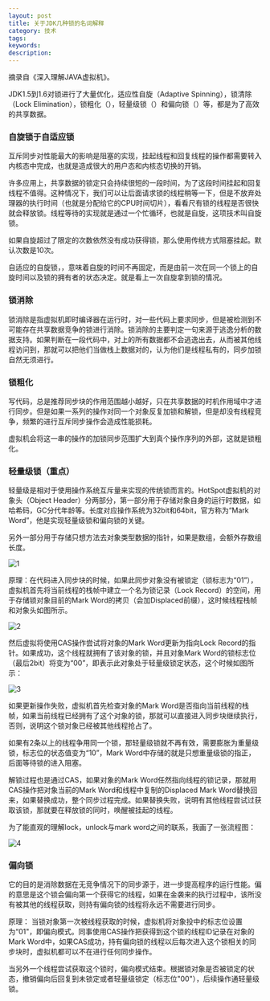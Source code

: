 ```yaml
---
layout: post
title: 关于JDK几种锁的名词解释
category: 技术
tags: 
keywords: 
description: 
---
```


摘录自《深入理解JAVA虚拟机》。



JDK1.5到1.6对锁进行了大量优化，适应性自旋（Adaptive Spinning），锁清除（Lock Elimination），锁粗化（），轻量级锁（）和偏向锁（）等，都是为了高效的共享数据。

### 自旋锁于自适应锁

互斥同步对性能最大的影响是阻塞的实现，挂起线程和回复线程的操作都需要转入内核态中完成，也就是造成很大的用户态和内核态切换的开销。

许多应用上，共享数据的锁定只会持续很短的一段时间，为了这段时间挂起和回复线程不值得。这种情况下，我们可以让后面请求锁的线程稍等一下，但是不放弃处理器的执行时间（也就是分配给它的CPU时间切片），看看尺有锁的线程是否很快就会释放锁。线程等待的实现就是通过一个忙循环，也就是自旋，这项技术叫自旋锁。

如果自旋超过了限定的次数依然没有成功获得锁，那么使用传统方式阻塞挂起。默认次数是10次。

自适应的自旋锁，，意味着自旋的时间不再固定，而是由前一次在同一个锁上的自旋时间以及锁的拥有者的状态决定。就是看上一次自旋拿到锁的情况。

### 锁消除

锁消除是指虚拟机即时编译器在运行时，对一些代码上要求同步，但是被检测到不可能存在共享数据竞争的锁进行消除。锁消除的主要判定一句来源于逃逸分析的数据支持。如果判断在一段代码中，对上的所有数据都不会逃逸出去，从而被其他线程访问到，那就可以把他们当做栈上数据对的，认为他们是线程私有的，同步加锁自然无须进行。

### 锁粗化

写代码，总是推荐同步块的作用范围越小越好，只在共享数据的时机作用域中才进行同步。但是如果一系列的操作对同一个对象反复加锁和解锁，但是却没有线程竞争，频繁的进行互斥同步操作会造成性能损耗。

虚拟机会将这一串的操作的加锁同步范围扩大到真个操作序列的外部，这就是锁粗化。

### 轻量级锁（重点）

轻量级是相对于使用操作系统互斥量来实现的传统锁而言的。HotSpot虚拟机的对象头（Object Header）分两部分，第一部分用于存储对象自身的运行时数据，如哈希码，GC分代年龄等。长度对应操作系统为32bit和64bit，官方称为“Mark Word”，他是实现轻量级锁和偏向锁的关键。

另外一部分用于存储只想方法去对象类型数据的指针，如果是数组，会额外存数组长度。

![1]( http://7xnlfe.com1.z0.glb.clouddn.com/Locks-Noun_1.jpg )


原理：在代码进入同步块的时候，如果此同步对象没有被锁定（锁标志为“01”），虚拟机首先将当前线程的栈帧中建立一个名为锁记录（Lock Record）的空间，用于存储锁对象目前的Mark Word的拷贝（会加Displaced前缀），这时候线程栈帧和对象头如图所示。

![2]( http://7xnlfe.com1.z0.glb.clouddn.com/Locks-Noun_2.jpg )


然后虚拟将使用CAS操作尝试将对象的Mark Word更新为指向Lock Record的指针。如果成功，这个线程就拥有了该对象的锁，并且对象Mark Word的锁标志位（最后2bit）将变为“00”，即表示此对象处于轻量级锁定状态，这个时候如图所示：

![3]( http://7xnlfe.com1.z0.glb.clouddn.com/Locks-Noun_3.jpg )

如果更新操作失败，虚拟机首先检查对象的Mark Word是否指向当前线程的栈帧，如果当前线程已经拥有了这个对象的锁，那就可以直接进入同步块继续执行，否则，说明这个锁对象已经被其他线程抢占了。

如果有2条以上的线程争用同一个锁，那轻量级锁就不再有效，需要膨胀为重量级锁，标志位的状态值变为“10”，Mark Word中存储的就是只想重量级锁的指正，后面等待锁的进入阻塞。

解锁过程也是通过CAS，如果对象的Mark Word任然指向线程的锁记录，那就用CAS操作把对象当前的Mark Word和线程中复制的Displaced Mark Word替换回来，如果替换成功，整个同步过程完成。如果替换失败，说明有其他线程尝试过获取该锁，那就要在释放锁的同时，唤醒被挂起的线程。


为了能直观的理解lock，unlock与mark word之间的联系，我画了一张流程图：

![4]( http://7xnlfe.com1.z0.glb.clouddn.com/Locks-Noun_4.jpg )


### 偏向锁

它的目的是消除数据在无竞争情况下的同步源于，进一步提高程序的运行性能。偏的意思是这个锁会偏向第一个获得它的线程，如果在金袭来的执行过程中，该所没有被其他的线程获取，则持有偏向锁的线程将永远不需要进行同步。

原理： 当锁对象第一次被线程获取的时候，虚拟机将对象投中的标志位设置为“01"，即偏向模式。同事使用CAS操作把获得到这个锁的线程ID记录在对象的Mark Word中，如果CAS成功，持有偏向锁的线程以后每次进入这个锁相关的同步块时，虚拟机都可以不在进行任何同步操作。

当另外一个线程尝试获取这个锁时，偏向模式结束。根据锁对象是否被锁定的状态，撤销偏向后回复到未锁定或者轻量级锁定（标志位"00"），后续操作通轻量级锁。


